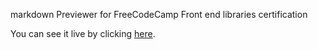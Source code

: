 markdown Previewer for FreeCodeCamp Front end libraries certification

You can see it live by clicking [here](https://philsmirnoff.github.io/Markdown-Previewer/). 